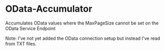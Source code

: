 # OData-Accumulator
Accumulates OData values where the MaxPageSize cannot be set on the OData Service Endpoint

Note: I've not yet added the OData connection setup but instead I've read from TXT files.
